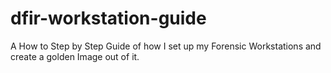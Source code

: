 # dfir-workstation-guide
A How to Step by Step Guide of how I set up my Forensic Workstations and create a golden Image out of it. 

